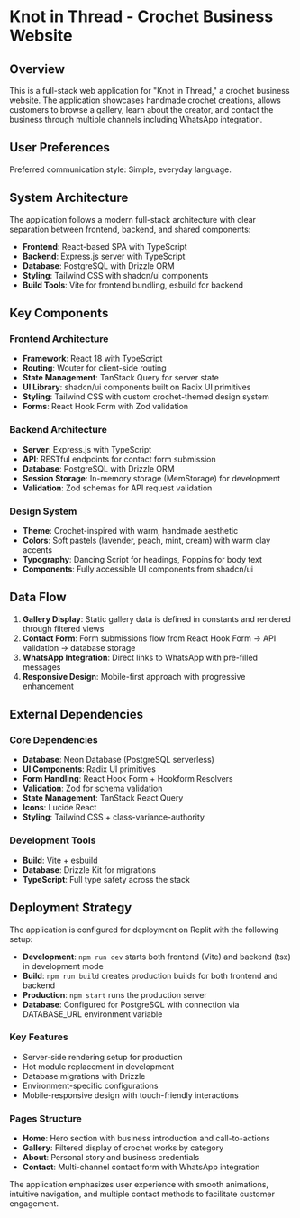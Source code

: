 # Knot in Thread - Crochet Business Website

## Overview

This is a full-stack web application for "Knot in Thread," a crochet business website. The application showcases handmade crochet creations, allows customers to browse a gallery, learn about the creator, and contact the business through multiple channels including WhatsApp integration.

## User Preferences

Preferred communication style: Simple, everyday language.

## System Architecture

The application follows a modern full-stack architecture with clear separation between frontend, backend, and shared components:

- **Frontend**: React-based SPA with TypeScript
- **Backend**: Express.js server with TypeScript
- **Database**: PostgreSQL with Drizzle ORM
- **Styling**: Tailwind CSS with shadcn/ui components
- **Build Tools**: Vite for frontend bundling, esbuild for backend

## Key Components

### Frontend Architecture
- **Framework**: React 18 with TypeScript
- **Routing**: Wouter for client-side routing
- **State Management**: TanStack Query for server state
- **UI Library**: shadcn/ui components built on Radix UI primitives
- **Styling**: Tailwind CSS with custom crochet-themed design system
- **Forms**: React Hook Form with Zod validation

### Backend Architecture
- **Server**: Express.js with TypeScript
- **API**: RESTful endpoints for contact form submission
- **Database**: PostgreSQL with Drizzle ORM
- **Session Storage**: In-memory storage (MemStorage) for development
- **Validation**: Zod schemas for API request validation

### Design System
- **Theme**: Crochet-inspired with warm, handmade aesthetic
- **Colors**: Soft pastels (lavender, peach, mint, cream) with warm clay accents
- **Typography**: Dancing Script for headings, Poppins for body text
- **Components**: Fully accessible UI components from shadcn/ui

## Data Flow

1. **Gallery Display**: Static gallery data is defined in constants and rendered through filtered views
2. **Contact Form**: Form submissions flow from React Hook Form → API validation → database storage
3. **WhatsApp Integration**: Direct links to WhatsApp with pre-filled messages
4. **Responsive Design**: Mobile-first approach with progressive enhancement

## External Dependencies

### Core Dependencies
- **Database**: Neon Database (PostgreSQL serverless)
- **UI Components**: Radix UI primitives
- **Form Handling**: React Hook Form + Hookform Resolvers
- **Validation**: Zod for schema validation
- **State Management**: TanStack React Query
- **Icons**: Lucide React
- **Styling**: Tailwind CSS + class-variance-authority

### Development Tools
- **Build**: Vite + esbuild
- **Database**: Drizzle Kit for migrations
- **TypeScript**: Full type safety across the stack

## Deployment Strategy

The application is configured for deployment on Replit with the following setup:

- **Development**: `npm run dev` starts both frontend (Vite) and backend (tsx) in development mode
- **Build**: `npm run build` creates production builds for both frontend and backend
- **Production**: `npm start` runs the production server
- **Database**: Configured for PostgreSQL with connection via DATABASE_URL environment variable

### Key Features
- Server-side rendering setup for production
- Hot module replacement in development
- Database migrations with Drizzle
- Environment-specific configurations
- Mobile-responsive design with touch-friendly interactions

### Pages Structure
- **Home**: Hero section with business introduction and call-to-actions
- **Gallery**: Filtered display of crochet works by category
- **About**: Personal story and business credentials
- **Contact**: Multi-channel contact form with WhatsApp integration

The application emphasizes user experience with smooth animations, intuitive navigation, and multiple contact methods to facilitate customer engagement.
